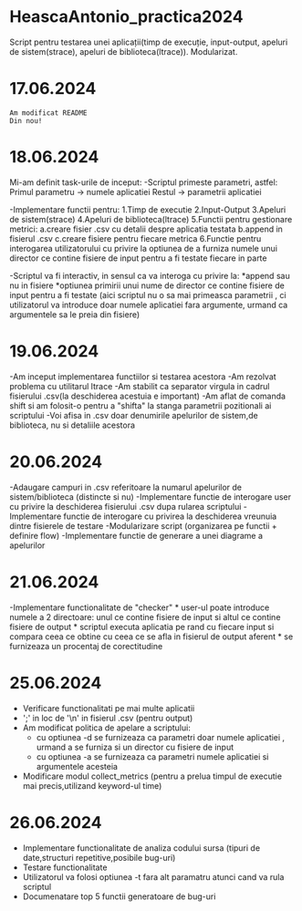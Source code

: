 # HeascaAntonio_practica2024
Script pentru testarea unei aplicații(timp de execuție, input-output, apeluri de sistem(strace), apeluri de biblioteca(ltrace)). Modularizat.

# 17.06.2024

    Am modificat README
    Din nou!

# 18.06.2024
Mi-am definit task-urile de inceput:
-Scriptul primeste parametri, astfel:
    Primul parametru -> numele aplicatiei
    Restul -> parametrii aplicatiei

-Implementare functii pentru:
    1.Timp de executie
    2.Input-Output
    3.Apeluri de sistem(strace)
    4.Apeluri de biblioteca(ltrace)
    5.Functii pentru gestionare metrici:
        a.creare fisier .csv cu detalii despre aplicatia testata
        b.append in fisierul .csv
        c.creare fisiere pentru fiecare metrica
    6.Functie pentru interogarea utilizatorului cu privire la optiunea de a furniza numele unui director ce contine fisiere de input pentru a fi testate fiecare in parte

-Scriptul va fi interactiv, in sensul ca va interoga cu privire la:
    *append sau nu in fisiere
    *optiunea primirii unui nume de director ce contine fisiere de input pentru a fi testate
        (aici scriptul nu o sa mai primeasca parametrii , ci utilizatorul va introduce doar numele aplicatiei fara argumente, urmand ca argumentele sa le preia din fisiere)

# 19.06.2024
-Am inceput implementarea functiilor si testarea acestora
-Am rezolvat problema cu utilitarul ltrace
-Am stabilit ca separator virgula in cadrul fisierului .csv(la deschiderea acestuia e important)
-Am aflat de comanda shift si am folosit-o pentru a "shifta" la stanga parametrii pozitionali ai scriptului
-Voi afisa in .csv doar denumirile apelurilor de sistem,de biblioteca, nu si detaliile acestora

# 20.06.2024
-Adaugare campuri in .csv referitoare la numarul apelurilor de sistem/biblioteca (distincte si nu)
-Implementare functie de interogare user cu privire la deschiderea fisierului .csv dupa rularea scriptului
-Implementare functie de interogare cu privirea la deschiderea vreunuia dintre fisierele de testare
-Modularizare script (organizarea pe functii + definire flow)
-Implementare functie de generare a unei diagrame a apelurilor

# 21.06.2024
-Implementare functionalitate de "checker"
    * user-ul poate introduce numele a 2 directoare: unul ce contine fisiere de input si altul ce contine fisiere de output
    * scriptul executa aplicatia pe rand cu fiecare input si compara ceea ce obtine cu ceea ce se afla in fisierul de output aferent
    * se furnizeaza un procentaj de corectitudine

# 25.06.2024
- Verificare functionalitati pe mai multe aplicatii
- ';' in loc de '\n' in fisierul .csv (pentru output)
- Am modificat politica de apelare a scriptului:
    * cu optiunea -d se furnizeaza ca parametri doar numele aplicatiei , urmand a se furniza si un director cu fisiere de input
    * cu optiunea -a se furnizeaza ca parametri numele aplicatiei si argumentele acesteia
- Modificare modul collect_metrics (pentru a prelua timpul de executie mai precis,utilizand keyword-ul time)

# 26.06.2024
- Implementare functionalitate de analiza codului sursa (tipuri de date,structuri repetitive,posibile bug-uri)
- Testare functionalitate
- Utilizatorul va folosi optiunea -t fara alt paramatru atunci cand va rula scriptul
- Documenatare top 5 functii generatoare de bug-uri